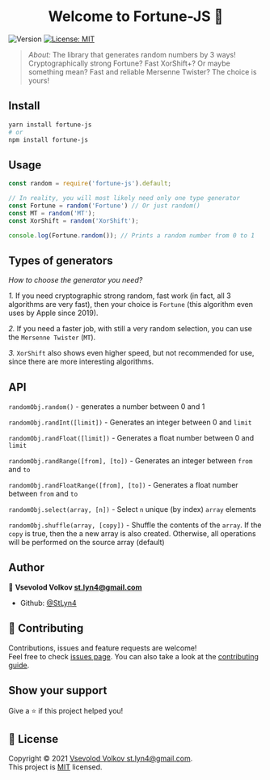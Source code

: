<h1 align="center">Welcome to Fortune-JS 👋</h1>
<p>
  <img alt="Version" src="https://img.shields.io/badge/version-1.0.5-blue.svg?cacheSeconds=2592000" />
  <a href="LICENSE" target="_blank">
    <img alt="License: MIT" src="https://img.shields.io/badge/License-MIT-yellow.svg" />
  </a>
</p>

> *About:* The library that generates random numbers by 3 ways! Cryptographically strong Fortune? Fast XorShift+? Or maybe something mean? Fast and reliable Mersenne Twister? The choice is yours!

## Install

```sh
yarn install fortune-js
# or
npm install fortune-js
```

## Usage

```javascript
const random = require('fortune-js').default;

// In reality, you will most likely need only one type generator
const Fortune = random('Fortune') // Or just random()
const MT = random('MT');
const XorShift = random('XorShift');

console.log(Fortune.random()); // Prints a random number from 0 to 1
```

## Types of generators

*How to choose the generator you need?*

*1.* If you need cryptographic strong random, fast work (in fact, all 3 algorithms are very fast),
then your choice is `Fortune` (this algorithm even uses by Apple since 2019).

*2.* If you need a faster job, with still a very random selection, you can use the `Mersenne Twister` (`MT`).

*3.* `XorShift` also shows even higher speed, but not recommended for use, since there are more interesting algorithms.

## API

`randomObj.random()` - generates a number between 0 and 1

`randomObj.randInt([limit])` - Generates an integer between 0 and `limit`

`randomObj.randFloat([limit])` - Generates a float number between 0 and `limit`

`randomObj.randRange([from], [to])` - Generates an integer between `from` and `to`

`randomObj.randFloatRange([from], [to])` - Generates a float number between `from` and `to`

`randomObj.select(array, [n])` - Select `n` unique (by index) `array` elements

`randomObj.shuffle(array, [copy])` - Shuffle the contents of the `array`.
If the `copy` is true, then the a new array is also created.
Otherwise, all operations will be performed on the source array (default)

## Author

👤 **Vsevolod Volkov <st.lyn4@gmail.com>**

* Github: [@StLyn4](https://github.com/StLyn4)

## 🤝 Contributing

Contributions, issues and feature requests are welcome!<br />Feel free to check [issues page](https://github.com/StLyn4/fortune-js/issues). You can also take a look at the [contributing guide](CONTRIBUTING.md).

## Show your support

Give a ⭐️ if this project helped you!

## 📝 License

Copyright © 2021 [Vsevolod Volkov <st.lyn4@gmail.com>](https://github.com/StLyn4).<br />
This project is [MIT](LICENSE) licensed.
